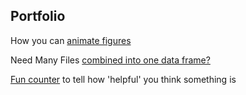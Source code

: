 
##  Portfolio

How you can [animate figures](animation_ex.md)


Need Many Files [combined into one data frame?](open_multiple_files.md) 


[Fun counter](helpful_count.md) to tell how 'helpful' you think something is
